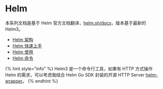 # Helm

本系列文档是基于 Helm 官方文档翻译，[helm.sh/docs](https://helm.sh/docs/)，版本基于最新的 Helm3。

+ [Helm 架构](helm-arch.md)
+ [Helm 快速上手](helm-quickstart.md)
+ [Helm 使用](helm-using.md)
+ [Helm 命令](helm-command.md)

{% hint style="info" %}
Helm3 是一个命令行工具，如果有 HTTP 方式操作 Helm 的需求，可以考虑我结合 Helm Go SDK 封装的开源 HTTP Server [helm-wrapper](https://github.com/opskumu/helm-wrapper)。
{% endhint %}
